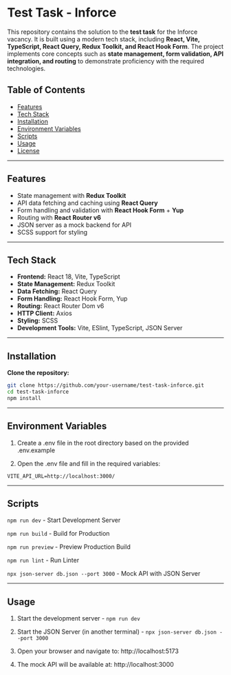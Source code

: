 # Test Task - Inforce

This repository contains the solution to the **test task** for the Inforce vacancy. It is built
using a modern tech stack, including **React, Vite, TypeScript, React Query, Redux Toolkit, and
React Hook Form**. The project implements core concepts such as **state management, form validation,
API integration, and routing** to demonstrate proficiency with the required technologies.

## Table of Contents

- [Features](#features)
- [Tech Stack](#tech-stack)
- [Installation](#installation)
- [Environment Variables](#environment-variables)
- [Scripts](#scripts)
- [Usage](#usage)
- [License](#license)

---

## Features

- State management with **Redux Toolkit**
- API data fetching and caching using **React Query**
- Form handling and validation with **React Hook Form** + **Yup**
- Routing with **React Router v6**
- JSON server as a mock backend for API
- SCSS support for styling

---

## Tech Stack

- **Frontend:** React 18, Vite, TypeScript
- **State Management:** Redux Toolkit
- **Data Fetching:** React Query
- **Form Handling:** React Hook Form, Yup
- **Routing:** React Router Dom v6
- **HTTP Client:** Axios
- **Styling:** SCSS
- **Development Tools:** Vite, ESlint, TypeScript, JSON Server

---

## Installation

**Clone the repository:**

```bash
git clone https://github.com/your-username/test-task-inforce.git
cd test-task-inforce
npm install
```

---

## Environment Variables

1. Create a .env file in the root directory based on the provided .env.example

2. Open the .env file and fill in the required variables:

`VITE_API_URL=http://localhost:3000/`

---

## Scripts

`npm run dev` - Start Development Server

`npm run build` - Build for Production

`npm run preview` - Preview Production Build

`npm run lint` - Run Linter

`npx json-server db.json --port 3000` - Mock API with JSON Server

---

## Usage

1. Start the development server - `npm run dev`

2. Start the JSON Server (in another terminal) - `npx json-server db.json --port 3000`

3. Open your browser and navigate to: http://localhost:5173

4. The mock API will be available at: http://localhost:3000
